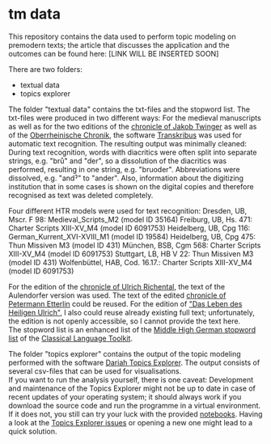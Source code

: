# tm data

This repository contains the data used to perform topic modeling on premodern texts; the article that discusses the application and the outcomes can be found here: [LINK WILL BE INSERTED SOON]

There are two folders:
* textual data
* topics explorer 

The folder "textual data" contains the txt-files and the stopword list. 
The txt-files were produced in two different ways: 
For the medieval manuscripts as well as for the two editions of the [chronicle of Jakob Twinger](https://de.wikisource.org/wiki/Die_Chroniken_der_deutschen_St%C3%A4dte#Die_Chroniken_der_oberrheinischen_St%C3%A4dte._Stra%C3%9Fburg) as well as of the [Oberrheinische Chronik](http://dl.ub.uni-freiburg.de/diglit/grieshaber1850a/0017/image?sid=f39b41f27183a69038021538897f5344#current_page), the software [Transkribus](https://readcoop.eu/transkribus/?sc=Transkribus) was used for automatic text recognition. The resulting output was minimally cleaned: During text recognition, words with diacritics were often split into separate strings, e.g. "brů" and "der", so a dissolution of the diacritics was performed, resulting in one string, e.g. "bruoder". Abbreviations were dissolved, e.g. "andˀ" to "ander". Also, information about the digitizing institution that in some cases is shown on the digital copies and therefore recognised as text was deleted completely.  

Four different HTR models were used for text recognition:
Dresden, UB, Mscr. F 98: Medieval_Scripts_M2 (model ID 35164)
Freiburg, UB, Hs. 471: Charter Scripts XIII-XV_M4 (model ID 6091753)
Heidelberg, UB, Cpg 116: German_Kurrent_XVI-XVIII_M1 (model ID 19584)
Heidelberg, UB, Cpg 475: Thun Missiven M3 (model ID 431)
München, BSB, Cgm 568: Charter Scripts XIII-XV_M4 (model ID 6091753)
Stuttgart, LB, HB V 22: Thun Missiven M3 (model ID 431)
Wolfenbüttel, HAB, Cod. 16.17.: Charter Scripts XIII-XV_M4 (model ID 6091753)

For the edition of the [chronicle of Ulrich Richental](https://edition.mgh.de/001/html/edition.html), the text of the Aulendorfer version was used. The text of the edited [chronicle of Petermann Etterlin](https://www.e-helvetica.nb.admin.ch/view/nbdig-59267!urn%3Anbn%3Ach%3Anbdig-59267%3Anbdig-59267_11.pdf?q=&v=all&urn=nbdig-59267&waybackMode=page&start=0&rows=20&sort=score%20desc%2C%20ehs_urn_id%20asc) could be reused. For the edition of ["Das Leben des Heiligen Ulrich"](https://doi.org/10.1515/9783110816815), I also could reuse already existing full text; unfortunately, the edition is not openly accessible, so I cannot provide the text here.  
The stopword list is an enhanced list of the [Middle High German stopword list](https://docs.cltk.org/en/latest/languages.html#middle-high-german) of the [Classical Language Toolkit](http://cltk.org/).

The folder "topics explorer" contains the output of the topic modeling performed with the software [Dariah Topics Explorer](https://dariah-de.github.io/TopicsExplorer/). The output consists of several csv-files that can be used for visualisations.  
If you want to run the analysis yourself, there is one caveat: Development and maintenance of the Topics Explorer might not be up to date in case of recent updates of your operating system; it should always work if you download the source code and run the programme in a virtual environment. If it does not, you still can try your luck with the provided [notebooks](https://github.com/DARIAH-DE/Topics/tree/master/notebooks). Having a look at the [Topics Explorer issues](https://github.com/DARIAH-DE/TopicsExplorer/issues) or opening a new one might lead to a quick solution.
